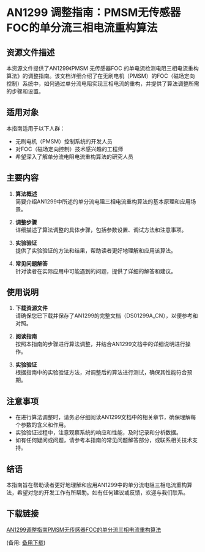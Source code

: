 # AN1299 调整指南：PMSM无传感器FOC的单分流三相电流重构算法

## 资源文件描述

本资源文件提供了AN1299《PMSM 无传感器FOC 的单电流检测电阻三相电流重构算法》的调整指南。该文档详细介绍了在无刷电机（PMSM）的FOC（磁场定向控制）系统中，如何通过单分流电阻实现三相电流的重构，并提供了算法调整所需的步骤和设置。

## 适用对象

本指南适用于以下人群：

- 无刷电机（PMSM）控制系统的开发人员
- 对FOC（磁场定向控制）技术感兴趣的工程师
- 希望深入了解单分流电阻电流重构算法的研究人员

## 主要内容

1. **算法概述**  
   简要介绍AN1299中所述的单分流电阻三相电流重构算法的基本原理和应用场景。

2. **调整步骤**  
   详细描述了算法调整的具体步骤，包括参数设置、调试方法和注意事项。

3. **实验验证**  
   提供了实验验证的方法和结果，帮助读者更好地理解和应用该算法。

4. **常见问题解答**  
   针对读者在实际应用中可能遇到的问题，提供了详细的解答和建议。

## 使用说明

1. **下载资源文件**  
   请确保您已下载并保存了AN1299的完整文档（DS01299A_CN），以便参考和对照。

2. **阅读指南**  
   按照本指南的步骤进行算法调整，并结合AN1299文档中的详细说明进行操作。

3. **实验验证**  
   根据指南中的实验验证方法，对调整后的算法进行测试，确保其性能符合预期。

## 注意事项

- 在进行算法调整时，请务必仔细阅读AN1299文档中的相关章节，确保理解每个参数的含义和作用。
- 实验验证过程中，注意观察系统的响应和性能，及时记录和分析数据。
- 如有任何疑问或问题，请参考本指南的常见问题解答部分，或联系相关技术支持。

## 结语

本指南旨在帮助读者更好地理解和应用AN1299中的单分流电阻三相电流重构算法，希望对您的开发工作有所帮助。如有任何建议或反馈，欢迎与我们联系。

## 下载链接
[AN1299调整指南PMSM无传感器FOC的单分流三相电流重构算法](https://pan.quark.cn/s/a5fae388a5cd) 

(备用: [备用下载](https://pan.baidu.com/s/1LSH_zhsRlfA3xLjF-Q9kaA?pwd=1234))
